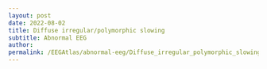 ```yaml
---
layout: post
date: 2022-08-02 
title: Diffuse irregular/polymorphic slowing 
subtitle: Abnormal EEG
author: 
permalink: /EEGAtlas/abnormal-eeg/Diffuse_irregular_polymorphic_slowing
---
```



